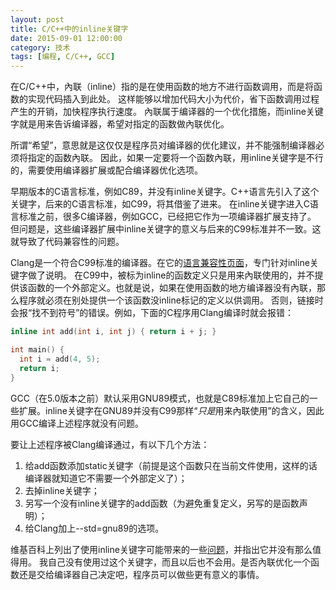 ```yaml
---
layout: post
title: C/C++中的inline关键字
date: 2015-09-01 12:00:00
category: 技术
tags: [编程, C/C++, GCC]
---
```


在C/C++中，內联（inline）指的是在使用函数的地方不进行函数调用，而是将函数的实现代码插入到此处。
这样能够以增加代码大小为代价，省下函数调用过程产生的开销，加快程序执行速度。
內联属于编译器的一个优化措施，而inline关键字就是用来告诉编译器，希望对指定的函数做內联优化。

<!--more-->

所谓“希望”，意思就是这仅仅是程序员对编译器的优化建议，并不能强制编译器必须将指定的函数內联。
因此，如果一定要将一个函数內联，用inline关键字是不行的，需要使用编译器扩展或配合编译器优化选项。

早期版本的C语言标准，例如C89，并没有inline关键字。C++语言先引入了这个关键字，后来的C语言标准，如C99，将其借鉴了进来。
在inline关键字进入C语言标准之前，很多C编译器，例如GCC，已经把它作为一项编译器扩展支持了。
但问题是，这些编译器扩展中inline关键字的意义与后来的C99标准并不一致。这就导致了代码兼容性的问题。

Clang是一个符合C99标准的编译器。在它的[语言兼容性页面](http://clang.llvm.org/compatibility.html)，专门针对inline关键字做了说明。
在C99中，被标为inline的函数定义只是用来內联使用的，并不提供该函数的一个外部定义。也就是说，如果在使用函数的地方编译器没有內联，那么程序就必须在别处提供一个该函数没inline标记的定义以供调用。
否则，链接时会报“找不到符号”的错误。例如，下面的C程序用Clang编译时就会报错：

```c
inline int add(int i, int j) { return i + j; }

int main() {
  int i = add(4, 5);
  return i;
}
```

GCC（在5.0版本之前）默认采用GNU89模式，也就是C89标准加上它自己的一些扩展。inline关键字在GNU89并没有C99那样“*只是*用来內联使用”的含义，因此用GCC编译上述程序就没有问题。

要让上述程序被Clang编译通过，有以下几个方法：

1. 给add函数添加static关键字（前提是这个函数只在当前文件使用，这样的话编译器就知道它不需要一个外部定义了）；
2. 去掉inline关键字；
3. 另写一个没有inline关键字的add函数（为避免重复定义，另写的是函数声明）；
4. 给Clang加上--std=gnu89的选项。

维基百科上列出了使用inline关键字可能带来的一些[问题](https://en.wikipedia.org/wiki/Inline_function#Problems)，并指出它并没有那么值得用。
我自己没有使用过这个关键字，而且以后也不会用。是否內联优化一个函数还是交给编译器自己决定吧，程序员可以做些更有意义的事情。